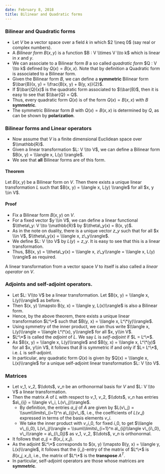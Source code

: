 ```yaml
---
date: February 8, 2018
title: Bilinear and Quadratic forms
---
```


### Bilinear and Quadratic forms

* Let $V$ be a vector space over a field $k$ in which $2 \\neq 0$ (say real or complex numbers).
* A _Bilinear form_ $B(x, y)$ is a function $B : V \\times V \\to k$ which is linear in $x$ and $y$.
* We can associate to a Bilinear form $B$ a so called _quadratic form_ $Q : V \\to k$ defined by $Q(x) = B(x, x)$. Note that by definition a Quadratic form is associated to a Bilinear form.
* Given the Bilinear form $B$, we can define a __symmetric__ Bilinear form $\\bar{B}(x, y) = \\frac{B(x, y) + B(y, x)}{2}$.
* If $\\bar{Q}(x)$ is the quadratic form associated to $\\bar{B}$, then it is easy to see that $\\bar{Q} = Q$.
* Thus, every quadratic form $Q(x)$ is of the form $Q(x) = B(x, x)$ with $B$ __symmetric__.
* The symmetric Bilinear form $B$ with $Q(x) = B(x, x)$ is determined by $Q$, as can be shown by __polarization__.

### Bilinear forms and Linear operators

* Now assume that $V$ is a finite dimensional Euclidean space over $\\mathbb{R}$.
* Given a linear transformation $L: V \\to V$, we can define a Bilinear form $B(x, y) = \\langle x, L(y) \\rangle$.
* We see that __all__ Bilinear forms are of this form.

#### Theorem
Let $B(x, y)$ be a Bilinear form on $V$. Then there exists a unique linear transformation $L$ such that $B(x, y) = \\langle x, L(y) \\rangle$ for all $x, y \\in V$.

#### Proof
* Fix a Bilinear form $B(x, y)$ on $V$.
* For a fixed vector $y \\in V$, we can define a linear functional $\\theta\_y: V \\to \\mathbb{R}$ by $\\theta\_y(x) = B(x, y)$.
* As in the note on duality, there is a unique vector $z\_y$ such that for all $x \\in V$, $\\theta\_y(x) = \\langle x, z\_y\\rangle$.
* We define $L: V \\to V$ by $L(y) = z\_y$. It is easy to see that this is a linear transformation.
* Thus, $B(x, y) = \\theta\_y(x) = \\langle x, z\_y\\rangle = \\langle x, L(y) \\rangle$ as required.

A linear transformation from a vector space $V$ to itself is also called a _linear operator_ on $V$.


### Adjoints and self-adjoint operators.
* Let $L: V\\to V$ be a linear transformation. Let $B(x, y) = \\langle x, L(y)\\rangle$ as before.
* Then $(x, y) \\mapsto B(y, x) = \\langle y, L(x)\\rangle$ is also a Bilinear form.
* Hence, by the above theorem, there exists a unique linear transformation $L^\*$ such that $B(y, x) = \\langle x, L^\*(y)\\rangle$.
* Using symmetry of the inner product, we can thus write $\\langle x, L(y)\\rangle = \\langle L^\*(x), y\\rangle$ for all $x, y\\in V$.
* $L^\*$ is called the _adjoint_ of $L$. We say $L$ is _self-adjoint_ if $L = L^\*$.
* As $B(x, y) = \\langle x, L(y)\\rangle$ and $B(y, x) = \\langle x, L^\*(y)$ for all $x, y\\in V$, it follows that $B$ is symmetric if and only if $L= L^\*$, i.e. $L$ is self-adjoint.
* In particular, any quadratic form $Q(x)$ is given by $Q(x) = \\langle x, L(x)\\rangle$ for a unique self-adjoint linear transformation $L: V \\to V$.

### Matrices
* Let $v\_1$, $v\_2$, $\\dots$, $v\_n$ be an orthonormal basis for $V$ and $L: V \\to V$ a linear transformation.
* Then the matrix $A$ of $L$ with respect to $v\_1$, $v\_2$, $\\dots$, $v\_n$ has entries $a\_{ij} = \\langle v\_i, L(v\_j)\\rangle$.
    - By definition, the entries $a\_{ij}$ of $A$ are given by $L(v\_j) = \\sum\\limits\_{i=1}^n a\_{ij}v\_i$, i.e., the coefficients of $L(v\_j)$ expressed in terms of the basis elements $v\_i$.
    - We take the inner product with $v\_{i\_0}$, for fixed $i\_0$, to get $\\langle v\_{i_0}, L(v\_j)\\rangle = \\sum\\limits\_{i=1}^n a\_{ij}\\langle v\_{i\_0}, v\_i\\rangle = a\_{i\_0j}$ as $v\_1$, $v\_2$, $\\dots$, $v\_n$ is orthonormal.
* It follows that $a\_{ij} = B(x\_i, x\_j)$.
* As the adjoint $L^\*$ corresponds to $(x, y) \\mapsto B(y, x) = \\langle y, L(x)\\rangle$, it follows that the $(i, j)$-entry of the matrix of $L^\*$ is $B(x\_j, x\_i)$, i.e., the matrix of $L^\*$ is the __transpose__ $A^T$.
* In particular, self-adjoint operators are those whose matrices are __symmetric__.
